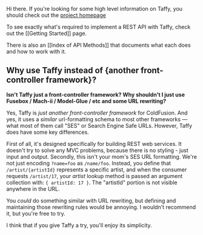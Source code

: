 Hi there. If you're looking for some high level information on Taffy, you should check out the [project homepage](http://atuttle.github.com/Taffy/)

To see exactly what's required to implement a REST API with Taffy, check out the [[Getting Started]] page.

There is also an [[Index of API Methods]] that documents what each does and how to work with it.

## Why use Taffy instead of {another front-controller framework}?

**Isn't Taffy just a front-controller framework? Why shouldn't I just use Fusebox / Mach-ii / Model-Glue / etc and some URL rewriting?**

Yes, Taffy is _just another front-controller framework_ for ColdFusion. And yes, it uses a _*similar*_ url-formatting schema to most other frameworks &mdash; what most of them call "SES" or Search Engine Safe URLs. However, Taffy does have some key differences.

First of all, it's designed specifically for building REST web services. It doesn't try to solve any MVC problems, because there is no styling - just input and output. Secondly, this isn't your mom's SES URL formatting. We're not just encoding `?name=foo` as `/name/foo`. Instead, you define that `/artist/{artistId}` represents a specific artist, and when the consumer requests `/artist/17`, your *artist* lookup method is passed an argument collection with: `{ artistId: 17 }`. The "artistId" portion is not visible anywhere in the URL.

You _could_ do something similar with URL rewriting, but defining and maintaining those rewriting rules would be annoying. I wouldn't recommend it, but you're free to try.

I think that if you give Taffy a try, you'll enjoy its simplicity.